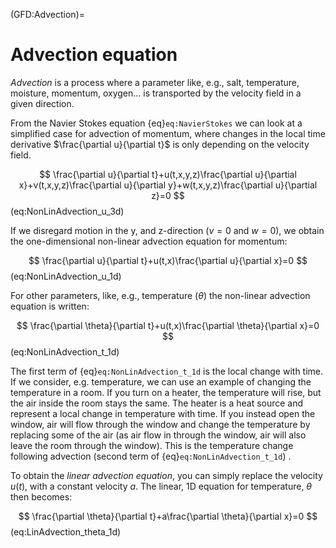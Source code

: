 (GFD:Advection)=
# Advection equation

*Advection* is a process where a parameter like, e.g., salt, temperature, moisture, momentum, oxygen... is transported by the velocity field in a given direction. 

From the Navier Stokes equation {eq}`eq:NavierStokes` we can look at a simplified case for advection of momentum, where changes in the local time derivative $\frac{\partial u}{\partial t}$ is only depending on the velocity field.

$$
\frac{\partial u}{\partial t}+u(t,x,y,z)\frac{\partial u}{\partial x}+v(t,x,y,z)\frac{\partial u}{\partial y}+w(t,x,y,z)\frac{\partial u}{\partial z}=0
$$ (eq:NonLinAdvection_u_3d)

If we disregard motion in the y, and z-direction ($v=0$ and $w=0$), we obtain the one-dimensional non-linear advection equation for momentum:

$$
\frac{\partial u}{\partial t}+u(t,x)\frac{\partial u}{\partial x}=0
$$ (eq:NonLinAdvection_u_1d)

For other parameters, like, e.g., temperature ($\theta$) the non-linear advection equation is written:

$$
\frac{\partial \theta}{\partial t}+u(t,x)\frac{\partial \theta}{\partial x}=0
$$ (eq:NonLinAdvection_t_1d)

The first term of {eq}`eq:NonLinAdvection_t_1d` is the local change with time. If we consider, e.g. temperature, we can use an example of changing the temperature in a room. If you turn on a heater, the temperature will rise, but the air inside the room stays the same. The heater is a heat source and represent a local change in temperature with time. If you instead open the window, air will flow through the window and change the temperature by replacing some of the air (as air flow in through the window, air will also leave the room through the window). This is the temperature change following advection (second term of {eq}`eq:NonLinAdvection_t_1d`) .

To obtain the *linear advection equation*, you can simply replace the velocity $u(t)$, with a constant velocity $a$. The linear, 1D equation for temperature, $\theta$ then becomes:

$$
\frac{\partial \theta}{\partial t}+a\frac{\partial \theta}{\partial x}=0
$$ (eq:LinAdvection_theta_1d)



